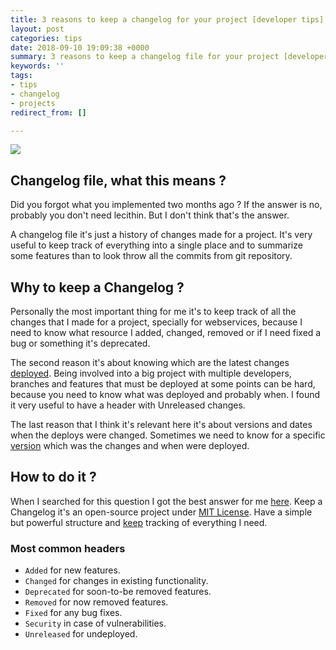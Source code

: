 ```yaml
---
title: 3 reasons to keep a changelog for your project [developer tips]
layout: post
categories: tips
date: 2018-09-10 19:09:38 +0000
summary: 3 reasons to keep a changelog file for your project [developer tips]
keywords: ''
tags:
- tips
- changelog
- projects
redirect_from: []

---
```

![](https://keepachangelog.com/assets/images/logo-fe0986a5.png)

## Changelog file, what this means ?

Did you forgot what you implemented two months ago ? If the answer is no, probably you don't need lecithin. But I don't think that's the answer.

A changelog file it's just a history of changes made for a project. It's very useful to keep track of everything into a single place and to summarize some features than to look throw all the commits from git repository.

## Why to keep a Changelog ?

Personally the most important thing for me it's to keep track of all the changes that I made for a project, specially for webservices, because I need to know what resource I added, changed, removed or if I need fixed a bug or something it's deprecated.

The second reason it's about knowing which are the latest changes [deployed](/ai/5-questions-build-custom-alexa-skill/). Being involved into a big project with multiple developers, branches and features that must be deployed at some points can be hard, because you need to know what was deployed and probably when. I found it very useful to have a header with Unreleased changes.

The last reason that I think it's relevant here it's about versions and dates when the deploys were changed. Sometimes we need to know for a specific [version](/tools/mail-server-localhost/) which was the changes and when were deployed.

## How to do it ?

When I searched for this question I got the best answer for me [here](https://keepachangelog.com/en/1.0.0/). Keep a Changelog it's an open-source project under [MIT License](https://choosealicense.com/licenses/mit/). Have a simple but powerful structure and [keep](/tools/bootable-windows-usb-from-mac/) tracking of everything I need.

### Most common headers

* `Added` for new features.
* `Changed` for changes in existing functionality.
* `Deprecated` for soon-to-be removed features.
* `Removed` for now removed features.
* `Fixed` for any bug fixes.
* `Security` in case of vulnerabilities.
* `Unreleased` for undeployed.